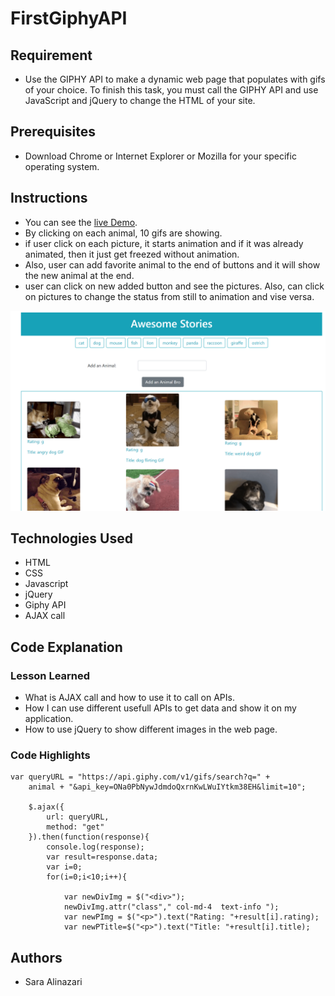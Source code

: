 # FirstGiphyAPI

## Requirement
- Use the GIPHY API to make a dynamic web page that populates with gifs of your choice. To finish this task, you must call the GIPHY API and use JavaScript and jQuery to change the HTML of your site.

## Prerequisites
- Download Chrome or Internet Explorer or Mozilla for your specific operating system.

## Instructions
- You can see the [live Demo](https://saraalinazari.github.io/FirstGiphyAPI/).
- By clicking on each animal, 10 gifs are showing.
- if user click on each picture, it starts animation and if it was already animated, then it just get freezed without animation.
- Also, user can add favorite animal to the end of buttons and it will show the new animal at the end. 
- user can click on new added button and see the pictures. Also, can click on pictures to change the status from still to animation and vise versa.

![Image of firstGiphy](https://github.com/saraalinazari/FirstGiphyAPI/blob/master/screenshots/screen1.png?raw=true)

## Technologies Used
- HTML
- CSS
- Javascript
- jQuery
- Giphy API
- AJAX call 

## Code Explanation
### Lesson Learned
- What is AJAX call and how to use it to call on APIs.
- How I can use different usefull APIs to get data and show it on my application. 
- How to use jQuery to show different images in the web page.

### Code Highlights
```
var queryURL = "https://api.giphy.com/v1/gifs/search?q=" +
    animal + "&api_key=ONa0PbNywJdmdoQxrnKwLWuIYtkm38EH&limit=10";

    $.ajax({
        url: queryURL,
        method: "get"
    }).then(function(response){
        console.log(response);
        var result=response.data;
        var i=0;
        for(i=0;i<10;i++){
            
            var newDivImg = $("<div>");
            newDivImg.attr("class"," col-md-4  text-info ");
            var newPImg = $("<p>").text("Rating: "+result[i].rating);
            var newPTitle=$("<p>").text("Title: "+result[i].title);
```

## Authors
- Sara Alinazari
